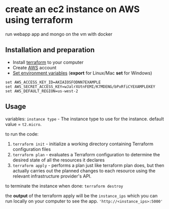 # create an ec2 instance on AWS using terraform
run webapp app and mongo on the vm with docker

## Installation and preparation
- Install [terraform](https://www.terraform.io/downloads) to your computer
- Create [AWS](https://aws.amazon.com/free/?trk=ebcd9855-a5db-45fc-a89a-6a352ba55e98&sc_channel=ps&sc_campaign=acquisition&sc_medium=ACQ-P|PS-GO|Brand|Desktop|SU|Core-Main|Core|IL|EN|Text&s_kwcid=AL!4422!3!456914465927!e!!g!!aws&ef_id=Cj0KCQjwmPSSBhCNARIsAH3cYgaUJQWFHNp27x9S5TSXim1dkyeLFl4rLGOER51zF-rLxU7k4hpnJEMaApfSEALw_wcB:G:s&s_kwcid=AL!4422!3!456914465927!e!!g!!aws&all-free-tier.sort-by=item.additionalFields.SortRank&all-free-tier.sort-order=asc&awsf.Free%20Tier%20Types=*all&awsf.Free%20Tier%20Categories=*all) account
- [Set environment variables](https://docs.aws.amazon.com/cli/latest/userguide/cli-configure-envvars.html) (**export** for Linux/Mac **set** for Windows)
```
set AWS_ACCESS_KEY_ID=AKIAIOSFODNN7EXAMPLE
set AWS_SECRET_ACCESS_KEY=wJalrXUtnFEMI/K7MDENG/bPxRfiCYEXAMPLEKEY
set AWS_DEFAULT_REGION=us-west-2
```

## Usage
variables: `instance type` - The instance type to use for the instance. default value = `t2.micro`.
 
to run the code:
 1. `terraform init` -  initialize a working directory containing Terraform configuration files
 2. `terraform plan` - evaluates a Terraform configuration to determine the desired state of all the resources it declares
 3. `terraform apply` - performs a plan just like terraform plan does, but then actually carries out the planned changes to each resource using the relevant infrastructure provider's API.

to terminate the instance when done: `terraform destroy`
 
the **output** of the terraform apply will be the `instance_ips` which you can run locally on your computer to see the app. `'http://<instance_ips>:5000'`